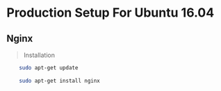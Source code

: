# Production Setup For Ubuntu 16.04

## Nginx

> Installation

```bash
    sudo apt-get update
    
    sudo apt-get install nginx
```
